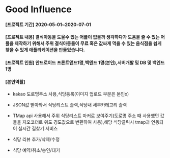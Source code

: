 # Good Influence
#### [프로젝트 기간] 2020-05-01~2020-07-01
#### [프로젝트 내용] 결식아동을 도울수 있는 어플이 없을까 생각하다가 도움을 줄 수 있는 어플을 제작하기 위해서 주위 결식아동들이 무료 혹은 값싸게 먹을 수 있는 음식점을 쉽게 찾을 수 있게 애플리케이션을 만들었습니다.  
#### [프로젝트 인원] 안드로이드 프론트앤드1명,백엔드 1명(본인),서버개발 및 DB 및 백엔드  1명
#### [본인역활]
- kakao 도로명주소 사용,식당등록(이미지 업로드 부분은 본인x)

- JSON값 받아와서 식당리스트 출력,식당내 세부카테고리 출력
- TMap api 사용해서 주위 식당리스트 마커로 보여주기(도로명 주소 때 사용했던 값들을 지오코더로 위도 경도값으로 변환하여 사용),해당 식당클릭시 tmap과 연동되어 실시간 길찾기 서비스
- 식당 리뷰 추가/삭제/수정
- 식당 예약/취소/승인/대기
